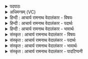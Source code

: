 <details><summary>पदपाठः</summary>

मा꣢। नः꣣। हृणीथाः। अ꣡ति꣢꣯थिम्। व꣡सुः꣢। अ꣣ग्निः꣢। पु꣣रुप्रशस्तः꣢। पु꣣रु। प्रशस्तः꣢। ए꣣षः꣢। यः। सु꣣हो꣡ता꣢। सु꣣। हो꣡ता꣢꣯। स्व꣣ध्वरः꣢। सु꣣। अध्वरः꣢। ११०।
</details>

<details><summary>अधिमन्त्रम् (VC)</summary>

- अग्निः
- प्रयोगो भार्गवः सौभरि: काण्वो वा
- उष्णिक्
- ऋषभः
- आग्नेयं काण्डम्
</details>

<details><summary>हिन्दी : आचार्य रामनाथ वेदालंकार - विषयः</summary>

अगले मन्त्र में परमात्मा की पूजा और अतिथि के सत्कार का विषय है।
</details>

<details><summary>हिन्दी : आचार्य रामनाथ वेदालंकार - पदार्थः</summary>

पदार्थान्वयभाषाः -  प्रथम—परमात्मा के पक्ष में। हे भाई ! तू (नः) हम सबके (अतिथिम्) अतिथिरूप, अतिथि के समान पूज्य अग्नि नामक परमात्मा को (मा हृणीथाः) उपेक्षा या वेदविरुद्ध आचरण से क्रुद्ध मत कर। (एषः) यह (वसुः) निवासक (अग्निः) तेजस्वी, अग्रनायक परमात्मा (पुरुप्रशस्तः) बहुतों से स्तुति किया गया है, (यः) जो (सुहोता) उत्तम दाता, और (स्वध्वरः) शुभ रूप से हमारे जीवन-यज्ञ का संचालक है ॥ द्वितीय—अतिथि के पक्ष में। हे गृहिणी ! तू (नः) हमारे (अतिथिम्) अतिथिरूप, आचार्य, उपदेशक, संन्यासी आदि को (मा हृणीथाः) यथायोग्य सत्कार न करके रुष्ट मत कर। (एषः) यह (अग्निः) धर्म, विद्या आदि के प्रकाश से प्रकाशित अतिथि (वसुः) गृहस्थों का निवास-दाता, और (पुरुप्रशस्तः) अतिथि-सत्कार को यज्ञ घोषित करनेवाले बहुत से वेदादि शास्त्रों से प्रशंसित है, (यः) जो विद्वान् अतिथि (सुहोता) सदुपदेष्टा, और (स्वध्वरः) श्रेष्ठ विद्याप्रचार रूप यज्ञवाला है ॥४॥ इस मन्त्र में श्लेषालङ्कार है ॥४॥
</details>

<details><summary>हिन्दी : आचार्य रामनाथ वेदालंकार - भावार्थः</summary>

भावार्थभाषाः -  जैसे उत्तम प्रकार पूजा किया गया परमेश्वर पूजा करनेवाले को सद्गुण आदि की सम्पत्ति देकर उसका कल्याण करता है, वैसे ही भली-भाँति सत्कार किया गया अतिथि आशीर्वाद, सदुपदेश आदि देकर गृहस्थ का उपकार करता है। इसलिए परमेश्वर की उपासना में और अतिथि के सत्कार में कभी प्रमाद नहीं करना चाहिए ॥४॥
</details>

<details><summary>संस्कृत : आचार्य रामनाथ वेदालंकार - विषयः</summary>

अथ परमात्मपूजाऽतिथिसत्कारविषयमाह।
</details>

<details><summary>संस्कृत : आचार्य रामनाथ वेदालंकार - पदार्थः</summary>

पदार्थान्वयभाषाः -  प्रथमः—परमात्मपरः। हे मातः ! त्वम् (नः) अस्माकम् (अतिथिम्) अतिथिभूतम् अतिथिवत् पूज्यम् अग्निं परमात्मानम् (मा हृणीथाः) अवज्ञानेन वेदविरुद्धाचरणेन वा न कोपयस्व। हृणीयते क्रुध्यतिकर्मा। निघं० २।१२। हृणीङ् रोषणे लज्जायां च। (एषः२) अयम् (वसुः) निवासकः (अग्निः) तेजस्वी अग्रनायकः परमात्मा (पुरुप्रशस्तः) बहुभिः कीर्तितः विद्यते इति शेषः। पुरु इति बहुनाम। निघं० ३।१। शंसु स्तुतौ। (यः) परमात्मा (सुहोता) शोभनः दाता, (स्वध्वरः) सुष्ठुतयाऽस्माकं जीवनयज्ञस्य सञ्चालकश्च वर्तते। शोभनः अध्वरः जीवनयज्ञः यस्मात् स स्वध्वरः। अथ द्वितीयः—अतिथिपरः। हे गृहिणि ! त्वम् (नः) अस्माकम् (अतिथिम्) अभ्यागतम् आचार्योपदेशकसंन्यासिप्रभृतिम् (मा हृणीथाः) यथायोग्यसत्काराकरणेन रुष्टं मा कार्षीः। (एषः) अयम् (अग्निः) धर्मविद्यादिप्रकाशेन प्रकाशितः अतिथिः (वसुः) गृहस्थानां निवासकः, (पुरुप्रशस्तः) पुरुभिः बहुभिः अतिथिपूजां यज्ञं घोषयद्भिः (वेदादिशास्त्रैः३) प्रशस्तः कृतप्रशंसश्च वर्तते, (यः) विद्वान् अतिथिः (सुहोता) सदुपदेष्टा, (स्वध्वरः) श्रेष्ठः अध्वरः विद्याप्रचाररूपो यज्ञो यस्य तादृशश्च वर्तते ॥४॥ अत्र श्लेषालङ्कारः ॥४॥
</details>

<details><summary>संस्कृत : आचार्य रामनाथ वेदालंकार - भावार्थः</summary>

भावार्थभाषाः -  यथा सुपूजितः परमेश्वरः पूजकाय सद्गुणादिसम्पत्तिं प्रदाय तत्कल्याणं करोति, तथैव सुसत्कृतोऽतिथिराशीर्वाद-सदुपदेशादि-प्रदानेन गृहस्थमुपकरोति। अतः परमेश्वरोपासनेऽतिथिसत्कारे च कदापि प्रमादो न विधेयः ॥४॥
</details>

<details><summary>संस्कृत : आचार्य रामनाथ वेदालंकार - पादटिप्पनी</summary>

टिप्पणी:   १. ऋ० ८।१०३।१२, ऋषिः सोभरिः काण्वः। प्रथमे पादे मा नो हृणीतामतिथिर् इति पाठः। २. एषः, एषृ गतौ इत्यस्यैतद् रूपम्, गन्ता—इति वि०। भरतसायणयोर्मते तु एषः इति एतदः एव रूपम्। ३. अतिथियज्ञविषये द्रष्टव्यम्। अथ० ९।६, १५।१०-१३।
</details>
